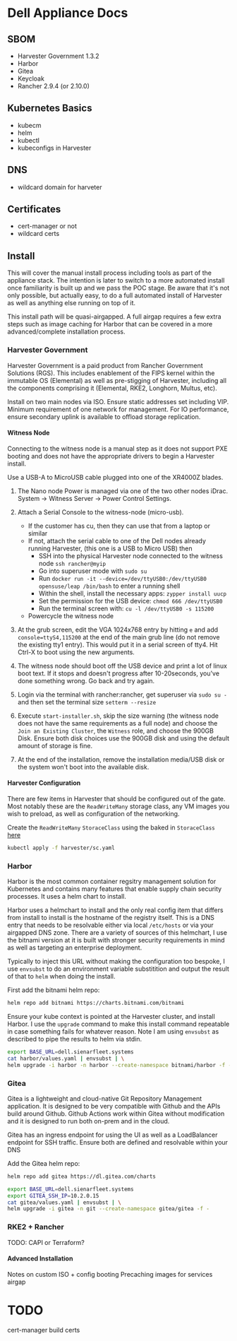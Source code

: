 # Dell Appliance Docs

## SBOM
* Harvester Government 1.3.2
* Harbor
* Gitea
* Keycloak
* Rancher 2.9.4 (or 2.10.0)

## Kubernetes Basics
* kubecm
* helm
* kubectl
* kubeconfigs in Harvester

## DNS
* wildcard domain for harveter

## Certificates
* cert-manager or not
* wildcard certs


## Install

This will cover the manual install process including tools as part of the appliance stack. The intention is later to switch to a more automated install once familiarity is built up and we pass the POC stage. Be aware that it's not only possible, but actually easy, to do a full automated install of Harvester as well as anything else running on top of it.

This install path will be quasi-airgapped. A full airgap requires a few extra steps such as image caching for Harbor that can be covered in a more advanced/complete installation process.

### Harvester Government

Harvester Government is a paid product from Rancher Government Solutions (RGS). This includes enablement of the FIPS kernel within the immutable OS (Elemental) as well as pre-stigging of Harvester, including all the components comprising it (Elemental, RKE2, Longhorn, Multus, etc).

Install on two main nodes via ISO. Ensure static addresses set including VIP. Minimum requirement of one network for management. For IO performance, ensure secondary uplink is available to offload storage replication.

#### Witness Node

Connecting to the witness node is a manual step as it does not support PXE booting and does not have the appropriate drivers to begin a Harvester install.

Use a USB-A to MicroUSB cable plugged into one of the XR4000Z blades.

1. The Nano node Power is managed via one of the two other nodes iDrac. System -> Witness Server -> Power Control Settings.

2. Attach a Serial Console to the witness-node (micro-usb).

    * If the customer has cu, then they can use that from a laptop or similar
    * If not, attach the serial cable to one of the Dell nodes already running Harvester, (this one is a USB to Micro USB) then
        * SSH into the physical Harvester node connected to the witness node `ssh rancher@myip`
        * Go into superuser mode with `sudo su`
        * Run `docker run -it --device=/dev/ttyUSB0:/dev/ttyUSB0 opensuse/leap /bin/bash` to enter a running shell
        * Within the shell, install the necessary apps: `zypper install uucp`
        * Set the permission for the USB device: `chmod 666 /dev/ttyUSB0`
        * Run the terminal screen with: `cu -l /dev/ttyUSB0 -s 115200`
    * Powercycle the witness node

3. At the grub screen, edit the VGA 1024x768 entry by hitting `e` and add `console=ttyS4,115200` at the end of the main grub line (do not remove the existing tty1 entry). This would put it in a serial screen of tty4. Hit Ctrl-X to boot using the new arguments.

4. The witness node should boot off the USB device and print a lot of linux boot text. If it stops and doesn't progress after 10-20seconds, you've done something wrong. Go back and try again.

5. Login via the terminal with rancher:rancher, get superuser via `sudo su -` and then set the terminal size `setterm --resize`

6. Execute `start-installer.sh`, skip the size warning (the witness node does not have the same requirements as a full node) and choose the `Join an Existing Cluster`, the `Witness` role, and choose the 900GB Disk. Ensure both disk choices use the 900GB disk and using the default amount of storage is fine.

7. At the end of the installation, remove the installation media/USB disk or the system won't boot into the available disk.

#### Harvester Configuration
There are few items in Harvester that should be configured out of the gate. Most notably these are the `ReadWriteMany` storage class, any VM images you wish to preload, as well as configuration of the networking.

Create the `ReadWriteMany` `StoraceClass` using the baked in `StoraceClass` [here](./harvester/sc.yaml)

```bash
kubectl apply -f harvester/sc.yaml
```

### Harbor

Harbor is the most common container regsitry management solution for Kubernetes and contains many features that enable supply chain security processes. It uses a helm chart to install.

Harbor uses a helmchart to install and the only real config item that differs from install to install is the hostname of the registry itself. This is a DNS entry that needs to be resolvable either via local `/etc/hosts` or via your airgapped DNS zone. There are a variety of sources of this helmchart, I use the bitnami version at it is built with stronger security requirements in mind as well as targeting an enterprise deployment.

Typically to inject this URL without making the configuration too bespoke, I use `envsubst` to do an environment variable substitition and output the result of that to `helm` when doing the install.

First add the bitnami helm repo:
```bash
helm repo add bitnami https://charts.bitnami.com/bitnami
```

Ensure your kube context is pointed at the Harvester cluster, and install Harbor. I use the `upgrade` command to make this install command repeatable in case something fails for whatever reason. Note I am using `envsubst` as described to pipe the results to helm via stdin.
```bash
export BASE_URL=dell.sienarfleet.systems
cat harbor/values.yaml | envsubst | \
helm upgrade -i harbor -n harbor --create-namespace bitnami/harbor -f -
```

### Gitea

Gitea is a lightweight and cloud-native Git Repository Management application. It is designed to be very compatible with Github and the APIs build around Github. Github Actions work within Gitea without modification and it is designed to run both on-prem and in the cloud.

Gitea has an ingress endpoint for using the UI as well as a LoadBalancer endpoint for SSH traffic. Ensure both are defined and resolvable within your DNS

Add the Gitea helm repo:
```bash
helm repo add gitea https://dl.gitea.com/charts
```

```bash
export BASE_URL=dell.sienarfleet.systems
export GITEA_SSH_IP=10.2.0.15
cat gitea/values.yaml | envsubst | \
helm upgrade -i gitea -n git --create-namespace gitea/gitea -f -
```


### RKE2 + Rancher 

TODO: CAPI or Terraform?

#### Advanced Installation
Notes on custom ISO + config booting
Precaching images for services airgap

# TODO
cert-manager
build certs
